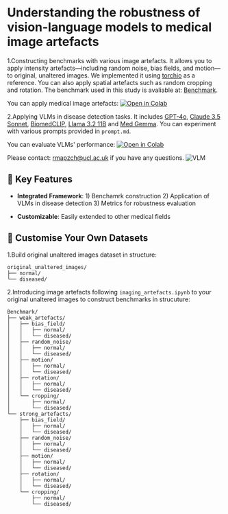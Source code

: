 # Understanding the robustness of vision-language models to medical image artefacts
1.Constructing benchmarks with various image artefacts. It allows you to apply intensity artefacts—including random noise, bias fields, and motion—to original, unaltered images. We implemented it using [torchio](https://github.com/TorchIO-project/torchio) as a reference. You can also apply spatial artefacts such as random cropping and rotation. The benchmark used in this study is avaliable at: [Benchmark](https://drive.google.com/drive/folders/1M7EldoSvxEMZ2jA9wJs52H1-4G2zTU8C?usp=sharing).

You can apply medical image artefacts: [![Open in Colab](https://colab.research.google.com/assets/colab-badge.svg)](https://colab.research.google.com/drive/1YA-B6Gfr_0SHMUparaUX9FL9p_BugTT6)

2.Applying VLMs in disease detection tasks. It includes [GPT-4o](https://platform.openai.com/docs/quickstart), [Claude 3.5 Sonnet](https://github.com/anthropics/anthropic-cookbook), [BiomedCLIP](https://huggingface.co/microsoft/BiomedCLIP-PubMedBERT_256-vit_base_patch16_224), [Llama 3.2 11B](https://huggingface.co/meta-llama/Llama-3.2-11B-Vision-Instruct) and [Med Gemma](https://huggingface.co/google/medgemma-4b-it). You can experiment with various prompts provided in `prompt.md`.

You can evaluate VLMs' performance: [![Open in Colab](https://colab.research.google.com/assets/colab-badge.svg)](https://colab.research.google.com/drive/1H22Qtc5n7_QNnZbbRoqE0uZ65riuf_gY)

Please contact: rmapzch@ucl.ac.uk if you have any questions.
![VLM](https://github.com/user-attachments/assets/65e2d944-31eb-4b3b-aa22-9874fac5205e)

## 🔑 Key Features

- **Integrated Framework**: 1) Benchamrk construction 2) Application of VLMs in disease detection 3) Metrics for robustness evaluation

- **Customizable**: Easily extended to other medical fields

## 🧪 Customise Your Own Datasets

1.Build original unaltered images dataset in structure:
```
original_unaltered_images/
├── normal/
└── diseased/
```
2.Introducing image artefacts following `imaging_artefacts.ipynb` to your original unaltered images to construct benchmarks in strucuture:
```
Benchmark/
├── weak_artefacts/
│   ├── bias_field/
│   │   ├── normal/
│   │   └── diseased/
│   ├── random_noise/
│   │   ├── normal/
│   │   └── diseased/
│   ├── motion/
│   │   ├── normal/
│   │   └── diseased/
│   ├── rotation/
│   │   ├── normal/
│   │   └── diseased/
│   └── cropping/
│       ├── normal/
│       └── diseased/
└── strong_artefacts/
    ├── bias_field/
    │   ├── normal/
    │   └── diseased/
    ├── random_noise/
    │   ├── normal/
    │   └── diseased/
    ├── motion/
    │   ├── normal/
    │   └── diseased/
    ├── rotation/
    │   ├── normal/
    │   └── diseased/
    └── cropping/
        ├── normal/
        └── diseased/
``` 
